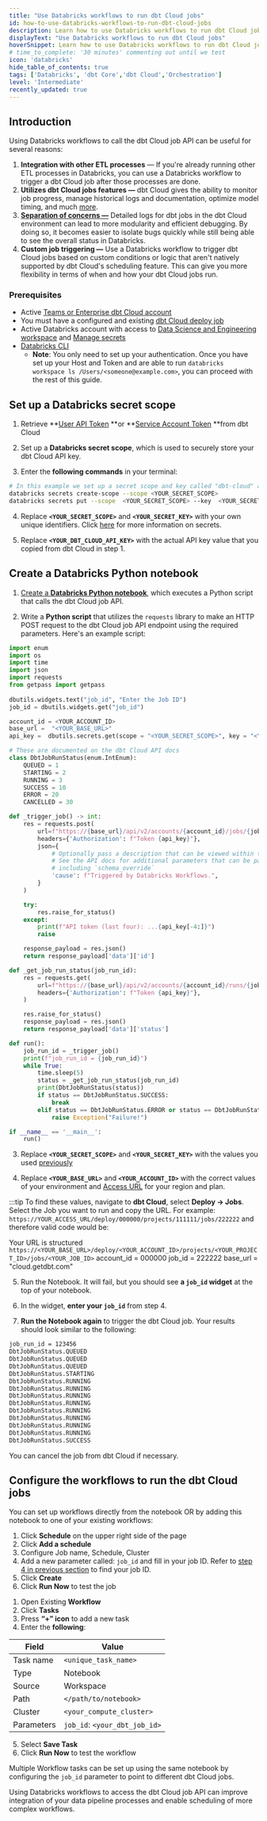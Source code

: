 ```yaml
---
title: "Use Databricks workflows to run dbt Cloud jobs"
id: how-to-use-databricks-workflows-to-run-dbt-cloud-jobs
description: Learn how to use Databricks workflows to run dbt Cloud jobs
displayText: "Use Databricks workflows to run dbt Cloud jobs"
hoverSnippet: Learn how to use Databricks workflows to run dbt Cloud jobs
# time_to_complete: '30 minutes' commenting out until we test
icon: 'databricks'
hide_table_of_contents: true
tags: ['Databricks', 'dbt Core','dbt Cloud','Orchestration']
level: 'Intermediate'
recently_updated: true
---
```


<div style={{maxWidth: '900px'}}>

## Introduction

Using Databricks workflows to call the dbt Cloud job API can be useful for several reasons:

1. **Integration with other ETL processes** &mdash; If you're already running other ETL processes in Databricks, you can use a Databricks workflow to trigger a dbt Cloud job after those processes are done.
2. **Utilizes dbt Cloud jobs features &mdash;** dbt Cloud gives the ability to monitor job progress, manage historical logs and documentation, optimize model timing, and much [more](/docs/deploy/deploy-jobs).
3. [**Separation of concerns &mdash;**](https://en.wikipedia.org/wiki/Separation_of_concerns) Detailed logs for dbt jobs in the dbt Cloud environment can lead to more modularity and efficient debugging. By doing so, it becomes easier to isolate bugs quickly while still being able to see the overall status in Databricks.
4. **Custom job triggering &mdash;** Use a Databricks workflow to trigger dbt Cloud jobs based on custom conditions or logic that aren't natively supported by dbt Cloud's scheduling feature. This can give you more flexibility in terms of when and how your dbt Cloud jobs run.

### Prerequisites

- Active [Teams or Enterprise dbt Cloud account](https://www.getdbt.com/pricing/)
- You must have a configured and existing [dbt Cloud deploy job](/docs/deploy/deploy-jobs)
- Active Databricks account with access to [Data Science and Engineering workspace](https://docs.databricks.com/workspace-index.html) and [Manage secrets](https://docs.databricks.com/security/secrets/index.html)
- [Databricks CLI](https://docs.databricks.com/dev-tools/cli/index.html)
  - **Note**: You only need to set up your authentication. Once you have set up your Host and Token and are able to run `databricks workspace ls /Users/<someone@example.com>`, you can proceed with the rest of this guide.

## Set up a Databricks secret scope

1. Retrieve **[User API Token](https://docs.getdbt.com/docs/dbt-cloud-apis/user-tokens#user-api-tokens) **or **[Service Account Token](https://docs.getdbt.com/docs/dbt-cloud-apis/service-tokens#generating-service-account-tokens) **from dbt Cloud
2. Set up a **Databricks secret scope**, which is used to securely store your dbt Cloud API key. 

3. Enter the **following commands** in your terminal:

```bash
# In this example we set up a secret scope and key called "dbt-cloud" and "api-key" respectively.
databricks secrets create-scope --scope <YOUR_SECRET_SCOPE>
databricks secrets put --scope  <YOUR_SECRET_SCOPE> --key  <YOUR_SECRET_KEY> --string-value "<YOUR_DBT_CLOUD_API_KEY>"
```

4. Replace **`<YOUR_SECRET_SCOPE>`** and **`<YOUR_SECRET_KEY>`** with your own unique identifiers. Click [here](https://docs.databricks.com/security/secrets/index.html) for more information on secrets.

5. Replace **`<YOUR_DBT_CLOUD_API_KEY>`** with the actual API key value that you copied from dbt Cloud in step 1.


## Create a Databricks Python notebook

1. [Create a **Databricks Python notebook**](https://docs.databricks.com/notebooks/notebooks-manage.html), which executes a Python script that calls the dbt Cloud job API. 

2. Write a **Python script** that utilizes the `requests` library to make an HTTP POST request to the dbt Cloud job API endpoint using the required parameters. Here's an example script:

```python
import enum
import os
import time
import json
import requests
from getpass import getpass
     
dbutils.widgets.text("job_id", "Enter the Job ID")
job_id = dbutils.widgets.get("job_id")

account_id = <YOUR_ACCOUNT_ID>
base_url =  "<YOUR_BASE_URL>"
api_key =  dbutils.secrets.get(scope = "<YOUR_SECRET_SCOPE>", key = "<YOUR_SECRET_KEY>")

# These are documented on the dbt Cloud API docs
class DbtJobRunStatus(enum.IntEnum):
    QUEUED = 1
    STARTING = 2
    RUNNING = 3
    SUCCESS = 10
    ERROR = 20
    CANCELLED = 30

def _trigger_job() -> int:
    res = requests.post(
        url=f"https://{base_url}/api/v2/accounts/{account_id}/jobs/{job_id}/run/",
        headers={'Authorization': f"Token {api_key}"},
        json={
            # Optionally pass a description that can be viewed within the dbt Cloud API.
            # See the API docs for additional parameters that can be passed in,
            # including `schema_override` 
            'cause': f"Triggered by Databricks Workflows.",
        }
    )

    try:
        res.raise_for_status()
    except:
        print(f"API token (last four): ...{api_key[-4:]}")
        raise

    response_payload = res.json()
    return response_payload['data']['id']

def _get_job_run_status(job_run_id):
    res = requests.get(
        url=f"https://{base_url}/api/v2/accounts/{account_id}/runs/{job_run_id}/",
        headers={'Authorization': f"Token {api_key}"},
    )

    res.raise_for_status()
    response_payload = res.json()
    return response_payload['data']['status']

def run():
    job_run_id = _trigger_job()
    print(f"job_run_id = {job_run_id}")   
    while True:
        time.sleep(5)
        status = _get_job_run_status(job_run_id)
        print(DbtJobRunStatus(status))
        if status == DbtJobRunStatus.SUCCESS:
            break
        elif status == DbtJobRunStatus.ERROR or status == DbtJobRunStatus.CANCELLED:
            raise Exception("Failure!")

if __name__ == '__main__':
    run()
```

3. Replace **`<YOUR_SECRET_SCOPE>`** and **`<YOUR_SECRET_KEY>`** with the values you used [previously](#set-up-a-databricks-secret-scope)

4. Replace **`<YOUR_BASE_URL>`** and **`<YOUR_ACCOUNT_ID>`** with the correct values of your environment and [Access URL](/docs/cloud/about-cloud/access-regions-ip-addresses) for your region and plan.

:::tip
 To find these values, navigate to **dbt Cloud**, select **Deploy -> Jobs**.  Select the Job you want to run and copy the URL. For example: `https://YOUR_ACCESS_URL/deploy/000000/projects/111111/jobs/222222`
and therefore valid code would be:

Your URL is structured `https://<YOUR_BASE_URL>/deploy/<YOUR_ACCOUNT_ID>/projects/<YOUR_PROJECT_ID>/jobs/<YOUR_JOB_ID>`
    account_id = 000000
    job_id = 222222
    base_url =  "cloud.getdbt.com"


5. Run the Notebook.  It will fail, but you should see **a `job_id` widget** at the top of your notebook.

6. In the widget, **enter your `job_id`** from step 4.

7. **Run the Notebook again** to trigger the dbt Cloud job. Your results should look similar to the following:

```bash
job_run_id = 123456
DbtJobRunStatus.QUEUED
DbtJobRunStatus.QUEUED
DbtJobRunStatus.QUEUED
DbtJobRunStatus.STARTING
DbtJobRunStatus.RUNNING
DbtJobRunStatus.RUNNING
DbtJobRunStatus.RUNNING
DbtJobRunStatus.RUNNING
DbtJobRunStatus.RUNNING
DbtJobRunStatus.RUNNING
DbtJobRunStatus.RUNNING
DbtJobRunStatus.RUNNING
DbtJobRunStatus.SUCCESS
```

You can cancel the job from dbt Cloud if necessary.

## Configure the workflows to run the dbt Cloud jobs

You can set up workflows directly from the notebook OR by adding this notebook to one of your existing workflows: 

<Tabs>

<TabItem value="createexisting" label="Create a workflow from existing Notebook">

1. Click **Schedule** on the upper right side of the page
2. Click **Add a schedule**
3. Configure Job name, Schedule, Cluster
4. Add a new parameter called: `job_id` and fill in your job ID. Refer to [step 4 in previous section](#create-a-databricks-python-notebook) to find your job ID.
5. Click **Create**
6. Click **Run Now** to test the job

</TabItem>

<TabItem value="addexisting" label="Add the Notebook to existing workflow">

1. Open Existing **Workflow**
2. Click **Tasks**
3. Press **“+” icon** to add a new task
4. Enter the **following**:

| Field | Value |
|---|---|
| Task name | `<unique_task_name>` |
| Type | Notebook |
| Source | Workspace |
| Path | `</path/to/notebook>` |
| Cluster | `<your_compute_cluster>` |
| Parameters | `job_id`: `<your_dbt_job_id>` |

5. Select **Save Task**
6. Click **Run Now** to test the workflow

</TabItem>
</Tabs>

Multiple Workflow tasks can be set up using the same notebook by configuring the `job_id` parameter to point to different dbt Cloud jobs. 

Using Databricks workflows to access the dbt Cloud job API can improve integration of your data pipeline processes and enable scheduling of more complex workflows.

</div>